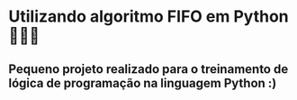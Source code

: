 # Utilizando algoritmo FIFO em Python 👩‍💻🐍
## Pequeno projeto realizado para o treinamento de lógica de programação na linguagem Python :)

